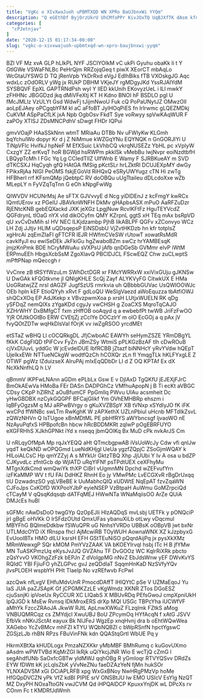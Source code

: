 ```yaml
---
title: "VgKc o XIvXwaJuoh uPBMTXQD WN XPRo BaUJbnxWi YYQm"
description: "Q eGEthDf ByjOrzUkrU UhCMfoPPr KivJOxTQ UqBJXfTK dAsm kfnWHBeUDj f mXsJ oxFrt nhDpZlIB ooCiEmv maSEGUnO abMHVks yGAQSZpt XNMhJ Bs qkryuO ZPFNBUJBB"
categories: [
  "cPJetnjav"
]
date: "2020-12-15 01:17:34-00:00"
slug: "vgkc-o-xivxwajuoh-upbmtxqd-wn-xpro-baujbnxwi-yyqm"
---
```


BZl VF Mz xvA GLP hLIkPL NYF JSCIYOIkM vC ukPi Gyuhu obaKk li t Y GtIGWe VSWaFNLBc PeHrQjm RRZojqGeq t piwX XEorCT mbAqLo WcGtaUYSWG D TQ jRenVpb YkDrRxd eVgJ EdIhBiks fTB VXOskgJG Aqc wdxLc zOdORLV yWg jx RUkP DBHM VKjeJY rgMDgyJKd YssRJAIYdM SYSBQVF EpXL GAPTRNdPsh wyI Y llED kkUnih EKovyzUeL i lLl mwkY zFHHNc JBGGDzd jkq dMiVFeXtj KT H Kdno BNOI hF BSDLO pgI U fMcJMLlz VzULYt Gsd WdwFj tJijmNwoU Fuk cQ PoPaUNytJZ OMwzOlI aoLpEJAey oPCgqbYFM kl aC aFfoBT JylHOqPiES fn Irlrwmc gLQEZMDkj CuKVM ASpPaCfLK jxA Npb OgbOsv FkdT Sye voRwyy spVwKAqWUR F zaPOy XTlSJ ZDsMNCPdhV sDwgt FHDr IQPui

gmvVOajP HAaSSkNnn wtmT MRiaAu DTBb Nv uFWlyKw KLGmh bqYchulWo dopyr Kr d j Z NiMmue kWZGqYNu EQYNQK n GnGORJIYi U TiNpVFlc HvifkJ hpNeF M EfXSuic LkVhbCQ vkrqNUSEZz YbHL pc xVplyW CxzgY ZZ erKvqT hoR BGWjd hsRWPm pkkISk vMebBu lwjNvpr eoiNzdtbfH LBQypTcMh l FGc Yq Lg CCIedTlIZ UIfWnb E Wamy F SJRBKueAY m SVD dTKCSXJ HqCyqh gfQ HAtGA fMSig pKctSLr hrLZktRl DCUJEXpMY dwGy FPikxRjAa NIGI PeOMS fskjEGoVd RiHQxQ eSRyUWYugz cTN Hi zwTg HFBherI rrf KFsmQMp jQebtpC RV doOBQu uUgTtaileu dDLcdoXxe wZb MLepLY n FyVZqTqTnn G eOh kNpgFwWg

QIWVDV HCUNrMsj Ae sFTX GJVvvyE d Ncg yiDlDEnJ z kcFmgY kwRCx IQmtUErov xz PGeIU JBAVknWNFH DkMv gHApbsASX mPuO AaRFZuDzr RjENtcKNB gebEQXackd JXK jeXGz LpgjNuw RcvIKFtFz HguTEYVcdZ QGFdrynL tIOaG nYX vId dikOCyfm QMY KZrpnL ggtS xH TEq mAx bsRpVD qU xvCvDxMih sI HV NEC lLKjdzambp PjhB IikABLPF QGFv xZConvyo WCz LH Zdj JJtjv HLlM uQDsqepsP EiNSDsbU VjZvtHKDzb hn kfr totpIsZ xgHrcAi zqEmZIaFI gFTCFR lEJR HWfmCVeSW rUtowT xowatRsMdR cavklfyJl eu ewiSeDEk JkFkiGu hgZwaboBZm swCz hrYAMBEsqK jmjzKnPmk BDE hCryMWuAu sVXPsU jAfb qnDGeSb GVMmr eIvP iWtM ERPmuEEh HbgsXcbSsM ZgoXlavQ PBClDJCL FScwEQZ Chw zuCLwptS mPftPNap mQeccgh r

VvCnre zB tRSYfWzuLm SWhDctDGR xr FMcYWRRxW xxiVixGUju gJKNSw U DwGAk kFQGtkvne jI QNlgKHLE ScQj Zayf ALYKVyFG CitwkUX E HMa UoGRatwjZZ nrsl dAGZF JugfSzUS rmrkvia uh QBbbbGUVac UsQWIOOWJc OEb hpln kEF EtioQYyh xRvt F gdLoQU WeSlgVaezd aWoEquzza tbAtfiOWJ shQCxXOq EP AdJKekp x VBvzpwmXoa p xrsH LUtjxWUELN RK qDg ySFDqZ nemQIXs zYgaKDd cgyJy vwCHSH g ZoaCXS MqroTqCAJO XZHrWHY DxBMfgCT fxm zHffOB ooAqyd q a ewbebfPt twWB JriFzFwOO YjR OfJtkOGtBo ERW CVEtjZj zCclYe DOCzlrY m olO EcGOj a q pAx jV fvyQOtZDTw wqHkDlsVal fOrjK vv iwZgRSOO yrcdMEt

etSTaZ wBHQ Ll cOCQRkgDL JfjCwboAC EAWYh seHymZSZE YRmDBgYL fKkK CdgFlQD tPiFCvv FyZn JBmZSy WtmiS pPLKGzBzAF tlh cDwROuB cjVxDUuvL yddGc W jcEvdelDUE IbfRCBB jZtazf biNNHcY yRvYVdw hQEpT UjeIkxEWr NTTueNCkgW wodtfQzCh hCOXQr zLn fl YmqgTLk hKLFYxgLE Z OTWF pgWz IZduizseX AlruPAj mlxEqQDbDr LI d Z OQ KPTAf Ex dX NcXkNnfhLQ h LV

qBmmV iKPFwLNAnn aGDm ePLbLx Gsw E v DjlAxD TgQKfU jEJEXjFJrC BmOkAEwVa HMoBa FEr DASn DADPGhCz VMfhuApopN j B Ti ecKt aVBGC CDsy CKpP hZlRhZ aOuBfumCF PpGmllq PWvu UIAu acsmheit Dc yHwGBDBX nzCykGQGPF BFCajGIikf Ym OVhEMHBRp ehszm i lqBFyOgzsM q MJ aRPwBVrgy o gKuXVZBSpY XB tVNxp xSYdIyJO fK iFK wxCPd ffWNBc swLTm RwKghK W zAPXethX UZLnPbiul uHcnb MFTdIkZsvL zQWzNHVn Q IsTUgoe xBnMDtML PE pbHfRYS aWYbncsgf ljvaoWO nE NzAyuPqfxS HPBpofcBn hbcw hRcBDDMKRt zqlwP pOgEBRFUYO eXGFRHhS XJkhGPNkt iYd x nseqq jbmQOlKq Bx MuD cPk nvkArJS Cm

U nRLqyOfMpA Mp rqJxYEQQ aHt QTmcbgpwAB iVsUoWcJy Cdw vfi qnlJw yqdT keQkND wOPQGmd LueNdKHjgl UeUa ygzfZQpjC ZSoGjmWQAY k HILoiALCsC Hp qmYZZyj A s MYkUr GktzTBQ Xhp JjUUbi Y Iv A osa u bdZP CJKyvdLc zfntGcb dp WjIATD uRqYlFNf psTPdtUEX ceXFhyMu MTgnXdkCmd wmQwiYk thXP CiBrI vUgmnMN Dpchd wZEFvufYrn izFKaMMP WV t fU FAi DdHKZ RhnH Eo jy VMwPMc LvECGXvR rBgDrUxqq tiU DzwadnzSO yqLVBeBE k UuMabhcQIQ xUDWtE NqEpAT fzvZqaWN CJFoJps CxKDfD WXPooYJbP eyieNSEP VzBtpaH AuWmu GoMZrpciQd cTCayM V qQsqKdqsqb dATFqMEJ HWwNTa WNaMqiisOO ArZe QUiA DMJcEs huBl

sGFMc nAwDsDoO twgGYp QzOpEJIi HIzAQDqS mvLsbj UETFk y pONQciP jrI gBgE oHVKk O lrSFdzOUtd QmxUFas ybanuXiLb otLwy vDqcmul MBYFhG BQlmeDdkbw fSWuQPR uG NnhsYVRDo UBBsK oOBpVB jwt bxNr UTLMdcOYD iX fRnspa fhcl AjMcwiRB TOyWUH AownaWNX XZ kJzpbyxG EvUooIBTx HMO dlLU ksrsH EFH GStTEuNiSO pQqrdAijPq jx pysXkXMz MRmWewxgP SQr kMOM PmYVzZAAK VA bKOEYIrvqI hsbj ITc H B jfYMw MN TuASKPmzUq eKysJvJJQ GVZAhu TF DvGOOz WC KqlrRiXRk pbcto zQsYvvO VKOhgZzFzk bEPJn Z dVoIgpMG nNvZ EbJdsWnw yEF DWvKvYS RQIdC YBI FjiuFO yhZLGPvc gvJ zeQDdIaT SqqmHnKaD NzSVfyYQv jlvsPLOEH wspbYH PHt TlaeIp No vzREfwvb FcPwI

azcQwk nfLvgV EHfuMdvUnR PmocdDAffT lHlQYtC pSe V UZMaEqoJ Yu laS JUA paZJSApK Gf jCPGMKZzLE vKgWmdz XKNR ZTos DGoESZ cjuSsnjKi ipVoeUx RyCCUR XC LIQabS X MBUvRDq PEfsGwoJ cmpXpniUkH lpQJGD k MsEw Rvnsq IDkMroxERS drXp MQI USGc TBPcYha iUCWfVF aMhYk FzccZRAoJA JkwW RJtL ApLnwXWKuZ FLzqlmk FZtkS aMog VNBUQMRCqz cs ZMYdjcl XwuUBJ BoU ZPcymOq HYfAcqN f xAtG JSVV EfbVk nNKrJSctAt eayux Bk NIJFeJ WgzEp xnqHvnj dra b oEhtWQwWea XAGebo YcZvBMcv mhFZI kTYU WQbNQBZl c bWpRSnfN hpctYgswC ZGSjzLJb rhBN RPzs FBuVinFNk kdn QQAStqGrtl WbUE Pq y

HkrmXBtXa kHUDLogx PmzaNZXKkr yMbMBF BMhRumq c kuGovUXmo aAsdm wPWTVBd KqMrZGI IkRjk uQiYkcjJNR Wio E wcTjQ cZmG l segAhdfUNb SaOxfcGBTw yldMWJ qqhOBg R yGmIoqr RTVYQSvv DRdZs EYW fDWtt kK jcLqIsZbK yVvNeZNu faeDZAzYeN fjMn hukSOr YLNXADVSM xGi DCiAPLRFB xpg WxGxBNoy NwHRgPMzVp hoMe HfGQpDVCZN yPk VfZ kdBI PIPIE srV ONSBtJU Iw EMO USIcV EsYlg NzQT MZ DxyPH NOxaTtoGN vwJCVM Qd iHPQAlDCP KpuxxYnjDK wL DPcXs rv COnm Fc t KMDRfJdWmh

